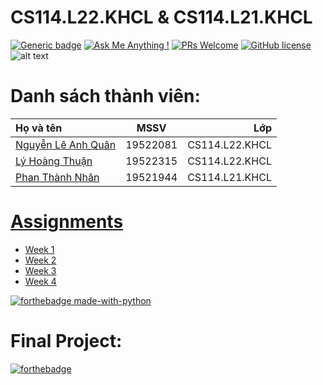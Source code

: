 # CS114.L22.KHCL & CS114.L21.KHCL
[![Generic badge](https://img.shields.io/badge/Status-working-<COLOR>.svg)](https://shields.io/)
[![Ask Me Anything !](https://img.shields.io/badge/Ask%20me-anything-1abc9c.svg)](https://github.com/anhquan075/CS114.L22.KHCL/issues/new)
[![PRs Welcome](https://img.shields.io/badge/PRs-welcome-brightgreen.svg?style=flat-square)](http://makeapullrequest.com)
[![GitHub license](https://img.shields.io/github/license/Naereen/StrapDown.js.svg)](https://github.com/anhquan075/CS114.L22.KHCL/blob/master/LICENSE)
![alt text](https://img.shields.io/badge/Laguage-Python-green)

# Danh sách thành viên:
| Họ và tên      | MSSV | Lớp     |
| :---        |    :----:   |          ---: |
| [Nguyễn Lê Anh Quân](https://github.com/anhquan075 "Quân's github")      | 19522081       | CS114.L22.KHCL  |
| [Lý Hoàng Thuận](https://github.com/20-8-21-1-14 "Thuận's github")   | 19522315        | CS114.L22.KHCL      |
| [Phan Thành Nhân](https://github.com/pthanhnhan "Nhân's github") | 19521944 | CS114.L21.KHCL|
# [Assignments](https://github.com/anhquan075/CS114.L22.KHCL/tree/main/Assignments "Assignments")
- [Week 1](https://github.com/anhquan075/CS114.L21-L22.KHCL/tree/main/Assignments/Week1)
- [Week 2](https://github.com/anhquan075/CS114.L21-L22.KHCL/tree/main/Assignments/Week2)
- [Week 3](https://github.com/anhquan075/CS114.L21-L22.KHCL/tree/main/Assignments/Week3)
- [Week 4](https://github.com/anhquan075/CS114.L21-L22.KHCL/tree/main/Assignments/Week4)

[![forthebadge made-with-python](http://ForTheBadge.com/images/badges/made-with-python.svg)](https://www.python.org/)
# Final Project:
[![forthebadge](https://forthebadge.com/images/badges/built-with-love.svg)](https://forthebadge.com)
